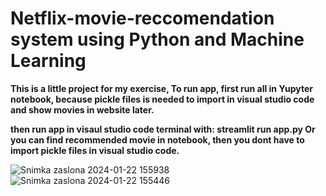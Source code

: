 # Netflix-movie-reccomendation system using Python and Machine Learning

**This is a little project for my exercise,
To run app, first run all in Yupyter notebook, because pickle files is needed to import in visual studio code and show movies in website later.**

**then run app in visaul studio code terminal with: 
streamlit run app.py
Or you can find recommended movie in notebook, then you dont have to import pickle files in visual studio code.**

![Snimka zaslona 2024-01-22 155938](https://github.com/FlorijanBar/Vremenska-prognoza-predikcija/assets/101203001/ee97b0a1-7a4b-4723-824d-bfb27ab9d9f5)
![Snimka zaslona 2024-01-22 155446](https://github.com/FlorijanBar/Vremenska-prognoza-predikcija/assets/101203001/0cedf8cf-f37a-4803-9aa9-9ec55bfa8e18)





